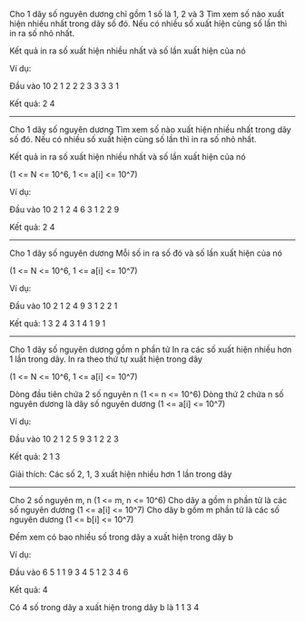 Cho 1 dãy số nguyên dương chỉ gồm 1 số là 1, 2 và 3
Tìm xem số nào xuất hiện nhiều nhất trong dãy số đó.
Nếu có nhiều số xuất hiện cùng số lần thì in ra số nhỏ nhất.

Kết quả in ra số xuất hiện nhiều nhất và số lần xuất hiện của nó

Ví dụ:

Đầu vào
10
2 1 2 2 2 3 3 3 3 1

Kết quả:
2 4



--------------------------------------------
Cho 1 dãy số nguyên dương
Tìm xem số nào xuất hiện nhiều nhất trong dãy số đó.
Nếu có nhiều số xuất hiện cùng số lần thì in ra số nhỏ nhất.

Kết quả in ra số xuất hiện nhiều nhất và số lần xuất hiện của nó

(1 <= N <= 10^6, 1 <= a[i] <= 10^7)

Ví dụ:

Đầu vào
10
2 1 2 4 6 3 1 2 2 9

Kết quả:
2 4


------------------------------------
Cho 1 dãy số nguyên dương
Mỗi số in ra số đó và số lần xuất hiện của nó

(1 <= N <= 10^6, 1 <= a[i] <= 10^7)

Ví dụ:

Đầu vào
10
2 1 2 4 9 3 1 2 2 1

Kết quả:
1 3
2 4
3 1
4 1
9 1

----------------------------
Cho 1 dãy số nguyên dương gồm n phần tử
In ra các số xuất hiện nhiều hơn 1 lần trong dãy. In ra theo thứ tự xuất hiện trong dãy

(1 <= N <= 10^6, 1 <= a[i] <= 10^7)

Dòng đầu tiên chứa 2 số nguyên n (1 <= n <= 10^6)
Dòng thứ 2 chứa n số nguyên dương là dãy số nguyên dương (1 <= a[i] <= 10^7)

Ví dụ:

Đầu vào
10
2 1 2 5 9 3 1 2 2 3

Kết quả:
2 1 3

Giải thích: Các số 2, 1, 3 xuất hiện nhiều hơn 1 lần trong dãy

------------------------------------

Cho 2 số nguyên m, n (1 <= m, n <= 10^6)
Cho dãy a gồm n phần tử là các số nguyên dương (1 <= a[i] <= 10^7)
Cho dãy b gồm m phần tử là các số nguyên dương (1 <= b[i] <= 10^7)

Đếm xem có bao nhiều số trong dãy a xuất hiện trong dãy b

Ví dụ:

Đầu vào
6 5
1 1 9 3 4 5
1 2 3 4 6

Kết quả: 4

Có 4 số trong dãy a xuất hiện trong dãy b là 1 1 3 4
